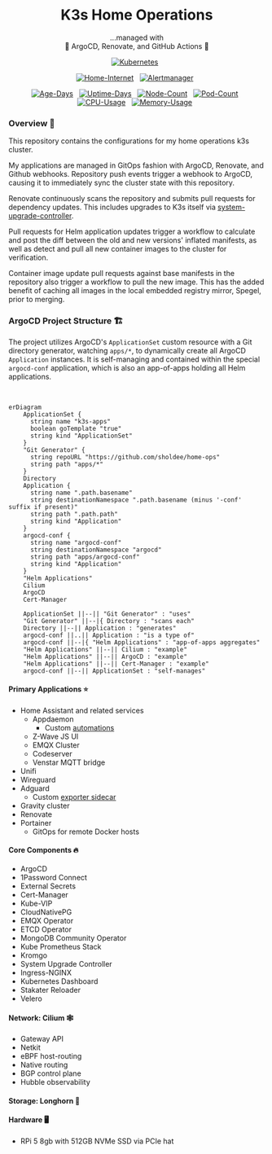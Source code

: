 <div align="center">

# K3s Home Operations

...managed with<br />
🤖 ArgoCD, Renovate, and GitHub Actions 🤖

</div>

<div align="center">

[![Kubernetes](https://img.shields.io/endpoint?url=https%3A%2F%2Fkromgo.sholdee.net%3A8443%2Fkubernetes_version&style=for-the-badge&logo=kubernetes&logoColor=white&color=blue&label=)](https://k3s.io/)&nbsp;&nbsp;

</div>

<div align="center">

[![Home-Internet](https://img.shields.io/endpoint?url=https%3A%2F%2Fhealthchecks.io%2Fbadge%2F51183e61-d334-4de9-acb4-abfdf9%2F4nYMJsdM-2%2Fhome-internet.shields&label=Home%20Internet&style=for-the-badge&logo=mikrotik&logoColor=white)](https://healthchecks.io)&nbsp;&nbsp;
[![Alertmanager](https://img.shields.io/endpoint?url=https%3A%2F%2Fhealthchecks.io%2Fbadge%2F51183e61-d334-4de9-acb4-abfdf9%2F6loCWl61-2%2Falert-manager.shields&label=alert%20manager&style=for-the-badge&logo=prometheus&logoColor=white)](https://healthchecks.io)&nbsp;&nbsp;

</div>

<div align="center">

[![Age-Days](https://img.shields.io/endpoint?url=https%3A%2F%2Fkromgo.sholdee.net%3A8443%2Fcluster_age_days&style=flat-square&label=Age)](https://github.com/kashalls/kromgo/)&nbsp;&nbsp;
[![Uptime-Days](https://img.shields.io/endpoint?url=https%3A%2F%2Fkromgo.sholdee.net%3A8443%2Fcluster_uptime_days&style=flat-square&label=Uptime)](https://github.com/kashalls/kromgo/)&nbsp;&nbsp;
[![Node-Count](https://img.shields.io/endpoint?url=https%3A%2F%2Fkromgo.sholdee.net%3A8443%2Fcluster_node_count&style=flat-square&label=Nodes)](https://github.com/kashalls/kromgo/)&nbsp;&nbsp;
[![Pod-Count](https://img.shields.io/endpoint?url=https%3A%2F%2Fkromgo.sholdee.net%3A8443%2Fcluster_pod_count&style=flat-square&label=Pods)](https://github.com/kashalls/kromgo/)&nbsp;&nbsp;
[![CPU-Usage](https://img.shields.io/endpoint?url=https%3A%2F%2Fkromgo.sholdee.net%3A8443%2Fcluster_cpu_usage&style=flat-square&label=CPU)](https://github.com/kashalls/kromgo/)&nbsp;&nbsp;
[![Memory-Usage](https://img.shields.io/endpoint?url=https%3A%2F%2Fkromgo.sholdee.net%3A8443%2Fcluster_memory_usage&style=flat-square&label=Memory)](https://github.com/kashalls/kromgo/)&nbsp;&nbsp;

</div>

### Overview 📔

This repository contains the configurations for my home operations k3s cluster.

My applications are managed in GitOps fashion with ArgoCD, Renovate, and Github webhooks. Repository push events trigger a webhook to ArgoCD, causing it to immediately sync the cluster state with this repository.

Renovate continuously scans the repository and submits pull requests for dependency updates. This includes upgrades to K3s itself via [system-upgrade-controller](https://github.com/rancher/system-upgrade-controller).

Pull requests for Helm application updates trigger a workflow to calculate and post the diff between the old and new versions' inflated manifests, as well as detect and pull all new container images to the cluster for verification.

Container image update pull requests against base manifests in the repository also trigger a workflow to pull the new image. This has the added benefit of caching all images in the local embedded registry mirror, Spegel, prior to merging.

### ArgoCD Project Structure 🏗️

The project utilizes ArgoCD's `ApplicationSet` custom resource with a Git directory generator, watching `apps/*`, to dynamically create all ArgoCD `Application` instances. It is self-managing and contained within the special `argocd-conf` application, which is also an app-of-apps holding all Helm applications.

<br />

```mermaid
erDiagram
    ApplicationSet {
      string name "k3s-apps"
      boolean goTemplate "true"
      string kind "ApplicationSet"
    }
    "Git Generator" {
      string repoURL "https://github.com/sholdee/home-ops"
      string path "apps/*"
    }
    Directory
    Application {
      string name ".path.basename"
      string destinationNamespace ".path.basename (minus '-conf' suffix if present)"
      string path ".path.path"
      string kind "Application"
    }
    argocd-conf {
      string name "argocd-conf"
      string destinationNamespace "argocd"
      string path "apps/argocd-conf"
      string kind "Application"
    }
    "Helm Applications"
    Cilium
    ArgoCD
    Cert-Manager

    ApplicationSet ||--|| "Git Generator" : "uses"
    "Git Generator" ||--|{ Directory : "scans each"
    Directory ||--|| Application : "generates"
    argocd-conf ||..|| Application : "is a type of"
    argocd-conf ||--|{ "Helm Applications" : "app-of-apps aggregates"
    "Helm Applications" ||--|| Cilium : "example"
    "Helm Applications" ||--|| ArgoCD : "example"
    "Helm Applications" ||--|| Cert-Manager : "example"
    argocd-conf ||--|| ApplicationSet : "self-manages"
```

#### Primary Applications ⭐
  - Home Assistant and related services
    - Appdaemon
      - Custom [automations](https://github.com/sholdee/sholdee-hass-apps) 
    - Z-Wave JS UI
    - EMQX Cluster
    - Codeserver
    - Venstar MQTT bridge
  - Unifi
  - Wireguard
  - Adguard
    - Custom [exporter sidecar](https://github.com/sholdee/adguard-exporter)
  - Gravity cluster
  - Renovate
  - Portainer
    - GitOps for remote Docker hosts
#### Core Components 🔥
  - ArgoCD
  - 1Password Connect
  - External Secrets
  - Cert-Manager
  - Kube-VIP
  - CloudNativePG
  - EMQX Operator
  - ETCD Operator
  - MongoDB Community Operator
  - Kube Prometheus Stack
  - Kromgo
  - System Upgrade Controller
  - Ingress-NGINX
  - Kubernetes Dashboard
  - Stakater Reloader
  - Velero
#### Network: Cilium 🕸️
  - Gateway API
  - Netkit
  - eBPF host-routing
  - Native routing
  - BGP control plane
  - Hubble observability
#### Storage: Longhorn 💾
#### Hardware 🖥️
  - RPi 5 8gb with 512GB NVMe SSD via PCIe hat
